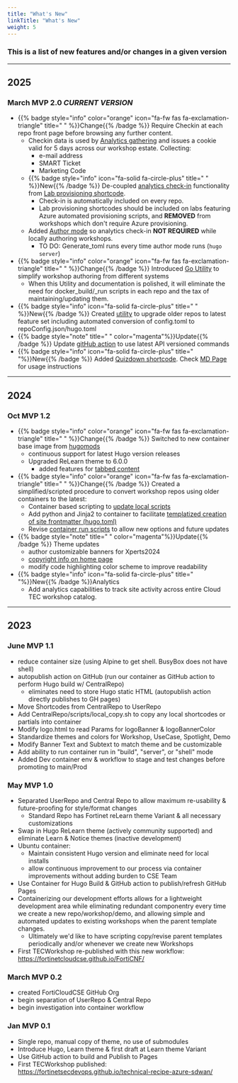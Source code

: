 ```yaml
---
title: "What's New"
linkTitle: "What's New"
weight: 5
---
```


### This is a list of new features and/or changes in a given version

---

## 2025

### March **MVP 2.0** **_CURRENT VERSION_**

- {{% badge style="info" color="orange" icon="fa-fw fas fa-exclamation-triangle" title=" " %}}Change{{% /badge %}} Require Checkin at each repo front page before browsing any further content.
  - Checkin data is used by [Analytics gathering](https://tecanalytics.forticloudcse.com/) and issues a cookie valid for 5 days across our workshop estate.  Collecting:
    - e-mail address
    - SMART Ticket
    - Marketing Code
  - {{% badge style="info" icon="fa-solid fa-circle-plus" title=" " %}}New{{% /badge %}} De-coupled [analytics check-in](https://github.com/FortinetCloudCSE/CentralRepo/blob/main/layouts/partials/analytics_checkin.html) functionality from [Lab provisioning shortcode](https://github.com/FortinetCloudCSE/CentralRepo/blob/main/layouts/shortcodes/launchdemoform.html).  
    - Check-in is automatically included on every repo.
    - Lab provisioning shortcodes should be included on labs featuring Azure automated provisioning scripts, and **REMOVED** from workshops which don't require Azure provisioning.
  - Added [Author mode](https://github.com/FortinetCloudCSE/CentralRepo/blob/main/scripts/hugoServer_authorMode.sh) so analytics check-in **NOT REQUIRED** while locally authoring workshops. 
    - TO DO: Generate_toml runs every time author mode runs (`hugo server`)
- {{% badge style="info" color="orange" icon="fa-fw fas fa-exclamation-triangle" title=" " %}}Change{{% /badge %}} Introduced [Go Utility](../01GettingStarted/DockerRunGo.html) to simplify workshop authoring from different systems
  - When this Utility and documentation is polished, it will eliminate the need for docker_build/_run scripts in each repo and the tax of maintaining/updating them.
- {{% badge style="info" icon="fa-solid fa-circle-plus" title=" " %}}New{{% /badge %}} Created [utility](https://github.com/FortinetCloudCSE/CentralRepo/blob/prreviewJune23/scripts/upgrade_repo.sh) to upgrade older repos to latest feature set including automated conversion of config.toml to repoConfig.json/hugo.toml 
- {{% badge style="note" title=" " color="magenta"%}}Update{{% /badge %}} Update [gitHub action](https://github.com/FortinetCloudCSE/CentralRepo/blob/main/scripts/static.yml) to use latest API versioned commands 
- {{% badge style="info" icon="fa-solid fa-circle-plus" title=" "%}}New{{% /badge %}} Added [Quizdown shortcode](https://github.com/FortinetCloudCSE/CentralRepo/blob/main/layouts/shortcodes/quizdown.html). Check [MD Page](../02Hugo/3_Task2.html) for usage instructions 
---

## 2024

### Oct MVP 1.2

  - {{% badge style="info" color="orange" icon="fa-fw fas fa-exclamation-triangle" title=" " %}}Change{{% /badge %}} Switched to new container base image from [hugomods](https://docker.hugomods.com/docs/introduction/)
    - continuous support for latest Hugo version releases
    - Upgraded ReLearn theme to 6.0.0
      - added features for [tabbed content](https://mcshelby.github.io/hugo-theme-relearn/shortcodes/tab/index.html)
  - {{% badge style="info" color="orange" icon="fa-fw fas fa-exclamation-triangle" title=" " %}}Change{{% /badge %}} Created a simplified/scripted procedure to convert workshop repos using older containers to the latest:
    - Container based scripting to [update local scripts](https://github.com/FortinetCloudCSE/CentralRepo/blob/main/scripts/update_scripts.sh)
    - Add python and Jinja2 to container to facilitate [templatized creation of site frontmatter (hugo.toml)](https://github.com/FortinetCloudCSE/CentralRepo/blob/main/scripts/generate_toml.py)
    - Revise [container run scripts](https://github.com/FortinetCloudCSE/CentralRepo/blob/main/scripts/docker_run.sh) to allow new options and future updates 
  - {{% badge style="note" title=" " color="magenta"%}}Update{{% /badge %}}  Theme updates
    - author customizable banners for Xperts2024
    - [copyright info on home page](../)
    - modify code highlighting color scheme to improve readability
  - {{% badge style="info" icon="fa-solid fa-circle-plus" title=" "%}}New{{% /badge %}}Analytics
    - Add analytics capabilities to track site activity across entire Cloud TEC workshop catalog.
    
---
## 2023

### June MVP 1.1

  - reduce container size (using Alpine to get shell.  BusyBox does not have shell)
  - autopublish action on GitHub (run our container as GitHub action to perform Hugo build w/ CentralRepo)
    - eliminates need to store Hugo static HTML (autopublish action directly publishes to GH pages)
  - Move Shortcodes from CentralRepo to UserRepo
  - Add CentralRepo/scripts/local_copy.sh to copy any local shortcodes or partials into container
  - Modify logo.html to read Params for logoBanner & logoBannerColor
  - Standardize themes and colors for Workshop, UseCase, Spotlight, Demo
  - Modify Banner Text and Subtext to match theme and be customizable 
  - Add ability to run container run in "build", "server", or "shell" mode
  - Added Dev container env & workflow to stage and test changes before promoting to main/Prod


### May MVP 1.0
  - Separated UserRepo and Central Repo to allow maximum re-usability & future-proofing for style/format changes
    - Standard Repo has Fortinet reLearn theme Variant & all necessary customizations
  - Swap in Hugo ReLearn theme (actively community supported) and eliminate Learn & Notice themes (inactive development)
  - Ubuntu container:
    - Maintain consistent Hugo version and eliminate need for local installs
    - allow continuous improvement to our process via container improvements without adding burden to CSE Team
  - Use Container for Hugo Build & GitHub action to publish/refresh GitHub Pages
  - Containerizing our development efforts allows for a lightweight development area while eliminating redundant componentry every time we create a new repo/workshop/demo, and allowing simple and automated updates to existing workshops when the parent template changes.
       - Ultimately we'd like to have scripting copy/revise parent templates periodically and/or whenever we create new Workshops  
  - First TECWorkshop re-published with this new workflow: https://fortinetcloudcse.github.io/FortiCNF/
### March MVP 0.2
  - created FortiCloudCSE GitHub Org
  - begin separation of UserRepo & Central Repo
  - begin investigation into container workflow

### Jan MVP 0.1
  - Single repo, manual copy of theme, no use of submodules
  - Introduce Hugo, Learn theme & first draft at Learn theme Variant
  - Use GitHub action to build and Publish to Pages
  - First TECWorkshop published: https://fortinetsecdevops.github.io/technical-recipe-azure-sdwan/

